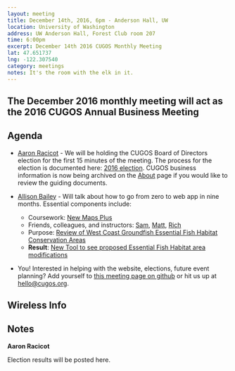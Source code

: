 ```yaml
---
layout: meeting
title: December 14th, 2016, 6pm - Anderson Hall, UW
location: University of Washington
address: UW Anderson Hall, Forest Club room 207
time: 6:00pm
excerpt: December 14th 2016 CUGOS Monthly Meeting
lat: 47.651737
lng: -122.307540
category: meetings
notes: It's the room with the elk in it.
---
```


## The December 2016 monthly meeting will act as the 2016 CUGOS Annual Business Meeting

## Agenda

- [Aaron Racicot](http://github.com/aaronr) - We will be holding the CUGOS Board of Directors election for the first 15 minutes of the meeting.  The process for the election is documented here: [2016 election](/election/2016).  CUGOS business information is now being archived on the [About](/about) page if you would like to review the guiding documents.

- [Allison Bailey](http://github.com/cybersea) - Will talk about how to go from zero to web app in nine months. Essential components include:
  - Coursework: [New Maps Plus](http://newmapsplus.uky.edu/)
  - Friends, colleagues, and instructors: [Sam](https://github.com/mapsam), [Matt](https://github.com/mattmakesmaps), [Rich](https://github.com/rgdonohue)
  - Purpose:  [Review of West Coast Groundfish Essential Fish Habitat Conservation Areas](http://www.pcouncil.org/groundfish/groundfish-essential-fish-habitat/)
  - **Result**: [New Tool to see proposed Essential Fish Habitat area modifications](http://www.pcouncil.org/2016/11/44904/new-tool-available-to-see-proposed-essential-fish-habitat-trawl-rockfish-conservation-area-modifications/)

- You! Interested in helping with the website, elections, future event planning? Add yourself to [this meeting page on github](https://github.com/cugos/cugos.github.com/edit/master/meetings/_posts/2016-12-14-cugos_monthly.markdown) or hit us up at <hello@cugos.org>.

## Wireless Info

## Notes

**Aaron Racicot**

Election results will be posted here.

